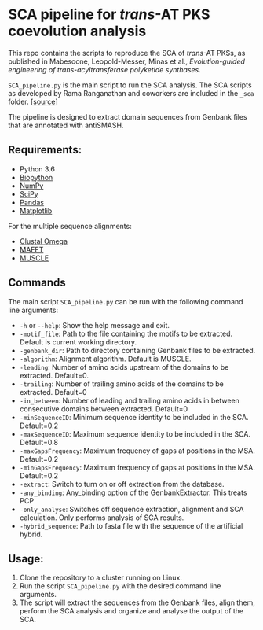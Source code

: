 # SCA pipeline for *trans*-AT PKS coevolution analysis
This repo contains the scripts to reproduce the SCA of *trans*-AT PKSs, as published in 
Mabesoone, Leopold-Messer, Minas et al., *Evolution-guided engineering of trans-acyltransferase polyketide synthases*.

`SCA_pipeline.py` is the main script to run the SCA analysis. The SCA scripts as developed by Rama Ranganathan and coworkers are included in the `_sca` folder. [[source](https://reynoldsk.github.io/pySCA/index.html)]

The pipeline is designed to extract domain sequences from Genbank files that are annotated with antiSMASH. 
## Requirements:
- Python 3.6
- [Biopython](https://biopython.org/)
- [NumPy](https://numpy.org/)
- [SciPy](https://www.scipy.org/)
- [Pandas](https://pandas.pydata.org/)
- [Matplotlib](https://matplotlib.org/)

For the multiple sequence alignments:
- [Clustal Omega](http://www.clustal.org/omega/)
- [MAFFT](https://mafft.cbrc.jp/alignment/software/)
- [MUSCLE](https://www.drive5.com/muscle/)

## Commands
The main script `SCA_pipeline.py` can be run with the following command line arguments:
- `-h` or `--help`: Show the help message and exit.
- `-motif_file`: Path to the file containing the motifs to be extracted. Default is current working directory.
- `-genbank_dir`: Path to directory containing Genbank files to be extracted.
- `-algorithm`: Alignment algorithm. Default is MUSCLE.
- `-leading`: Number of amino acids upstream of the domains to be extracted. Default=0.
- `-trailing`: Number of trailing amino acids of the domains to be extracted. Default=0
- `-in_between`: Number of leading and trailing amino acids in between consecutive domains between extracted. Default=0
- `-minSequenceID`: Minimum sequence identity to be included in the SCA. Default=0.2
- `-maxSequenceID`: Maximum sequence identity to be included in the SCA. Default=0.8
- `-maxGapsFrequency`: Maximum frequency of gaps at positions in the MSA. Default=0.2
- `-minGapsFrequency`: Maximum frequency of gaps at positions in the MSA. Default=0.2
- `-extract`: Switch to turn on or off extraction from the database. 
- `-any_binding`: Any_binding option of the GenbankExtractor. This treats PCP
- `-only_analyse`: Switches off sequence extraction, alignment and SCA calculation. Only performs analysis of SCA results.
- `-hybrid_sequence`: Path to fasta file with the sequence of the artificial hybrid.

## Usage:
1. Clone the repository to a cluster running on Linux.
2. Run the script `SCA_pipeline.py` with the desired command line arguments.
3. The script will extract the sequences from the Genbank files, align them, perform the SCA analysis and organize and analyse the output of the SCA.

